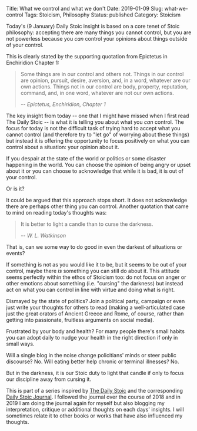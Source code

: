 Title: What we control and what we don't
Date: 2019-01-09
Slug: what-we-control
Tags: Stoicism, Philosophy
Status: published
Category: Stoicism

Today's (9 January) Daily Stoic insight is based on a core tenet of Stoic
philosophy: accepting there are many things you cannot control, but you are not
powerless because you _can_ control your opinions about things outside of your
control.

<!-- PELICAN_END_SUMMARY -->

This is clearly stated by the supporting quotation from Epictetus in
Enchiridion Chapter 1:

> Some things are in our control and others not. Things in our control are opinion, pursuit, desire, aversion, and, in a word, whatever are our own actions. Things not in our control are body, property, reputation, command, and, in one word, whatever are not our own actions.
>
> -- <cite>Epictetus, _Enchiridion_, Chapter 1</cite>

The key insight from today -- one that I might have missed when I first
read The Daily Stoic -- is what it is telling you about what you _can_
control. The focus for today is not the difficult task of trying hard to
accept what you cannot control (and therefore try to "let go" of worrying
about these things) but instead it is offering the opportunity to focus
positively on what you can control about a situation: your opinion about it.

If you despair at the state of the world or politics or some disaster happening
in the world. You can choose the opinion of being angry or upset about it
or you can choose to acknowledge that while it is bad, it is out of your
control.

Or is it?

It could be argued that this approach stops short. It does not acknowledge
there are perhaps other thing you can control. Another quotation that came
to mind on reading today's thoughts was:

> It is better to light a candle than to curse the darkness.
>
> -- <cite>W. L. Watkinson</cite>

That is, can we some way to do good in even the darkest of situations or events?

If something is not as you would like it to be, but it seems to be out of
your control, maybe there _is_ something you can still do about it. This
attitude seems perfectly within the ethos of Stoicism too: do not focus on anger
or other emotions about something (i.e. "cursing" the darkness) but instead
act on what you can control in line with virtue and doing what is right.

Dismayed by the state of politics? Join a political party, campaign or
even just write your thoughts for others to read (making a well-articulated
case just the great orators of Ancient Greece and Rome, of course, rather
than getting into passionate, fruitless arguments on social media).

Frustrated by your body and health? For many people there's small habits you
can adopt daily to nudge your health in the right direction if only in small
ways.

Will a single blog in the noise change policitians' minds or steer public
discourse? No. Will eating better help chronic or terminal illnesses? No.

But in the darkness, it is our Stoic duty to light that candle if only to
focus our discipline away from cursing it.

<aside>
This is part of a series inspired by
<a href="https://www.amazon.co.uk/dp/0735211736/?tag=multisites-21">The Daily Stoic</a>
and the corresponding
<a href="https://www.amazon.co.uk/dp/0735211736/?tag=multisites-21">Daily Stoic Journal</a>.
I followed the journal over the course of 2018 and in 2019 I am doing the
journal again for myself but also blogging my interpretation, critique or
additional thoughts on each days' insights. I will sometimes relate it to
other books or works that have also influenced my thoughts.
</aside>
